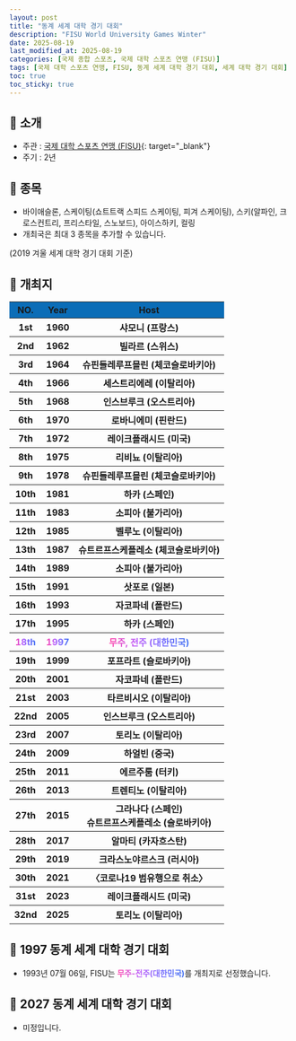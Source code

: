```yaml
---
layout: post
title: "동계 세계 대학 경기 대회"
description: "FISU World University Games Winter"
date: 2025-08-19
last_modified_at: 2025-08-19
categories: [국제 종합 스포츠, 국제 대학 스포츠 연맹 (FISU)]
tags: [국제 대학 스포츠 연맹, FISU, 동계 세계 대학 경기 대회, 세계 대학 경기 대회]
toc: true
toc_sticky: true
---
```

## 📜 소개
* 주관 : [국제 대학 스포츠 연맹 (FISU)](https://www.fisu.net/){: target="_blank"}
* 주기 : 2년

## 📜 종목
* 바이애슬론, 스케이팅(쇼트트랙 스피드 스케이팅, 피겨 스케이팅), 스키(알파인, 크로스컨트리, 프리스타일, 스노보드), 아이스하키, 컬링
* 개최국은 최대 3 종목을 추가할 수 있습니다.

(2019 겨울 세계 대학 경기 대회 기준)

## 📜 개최지
<html>

<head>
    <meta charset="UTF-8">
</head>

<body>
    <table>
        <tr style="background: #0B6DB7;">
            <th style="width: 15%; font-weight: bold;">NO.</th>
            <th style="width: 15%; font-weight: bold;">Year</th>
            <th style="width: 70%; font-weight: bold;">Host</th>
        </tr>
        <tr>
            <th>1st</th>
            <th>1960</th>
            <th>샤모니 (프랑스)</th>
        </tr>
        <tr>
            <th>2nd</th>
            <th>1962</th>
            <th>빌라르 (스위스)</th>
        </tr>
        <tr>
            <th>3rd</th>
            <th>1964</th>
            <th>슈핀들레루프믈린 (체코슬로바키아)</th>
        </tr>
        <tr>
            <th>4th</th>
            <th>1966</th>
            <th>세스트리에레 (이탈리아)</th>
        </tr>
        <tr>
            <th>5th</th>
            <th>1968</th>
            <th>인스브루크 (오스트리아)</th>
        </tr>
        <tr>
            <th>6th</th>
            <th>1970</th>
            <th>로바니에미 (핀란드)</th>
        </tr>
        <tr>
            <th>7th</th>
            <th>1972</th>
            <th>레이크플래시드 (미국)</th>
        </tr>
        <tr>
            <th>8th</th>
            <th>1975</th>
            <th>리비뇨 (이탈리아)</th>
        </tr>
        <tr>
            <th>9th</th>
            <th>1978</th>
            <th>슈핀들레루프믈린 (체코슬로바키아)</th>
        </tr>
        <tr>
            <th>10th</th>
            <th>1981</th>
            <th>하카 (스페인)</th>
        </tr>
        <tr>
            <th>11th</th>
            <th>1983</th>
            <th>소피아 (불가리아)</th>
        </tr>
        <tr>
            <th>12th</th>
            <th>1985</th>
            <th>벨루노 (이탈리아)</th>
        </tr>
        <tr>
            <th>13th</th>
            <th>1987</th>
            <th>슈트르프스케플레소 (체코슬로바키아)</th>
        </tr>
        <tr>
            <th>14th</th>
            <th>1989</th>
            <th>소피아 (불가리아)</th>
        </tr>
        <tr>
            <th>15th</th>
            <th>1991</th>
            <th>삿포로 (일본)</th>
        </tr>
        <tr>
            <th>16th</th>
            <th>1993</th>
            <th>자코파네 (폴란드)</th>
        </tr>
        <tr>
            <th>17th</th>
            <th>1995</th>
            <th>하카 (스페인)</th>
        </tr>
        <tr>
            <th><span style="background: text linear-gradient(to right, #FF43A8, #BE5DFA, #776CFF, #4172F2); font-weight: bold; -webkit-background-clip: text; -webkit-text-fill-color: transparent;">18th</span></th>
            <th><span style="background: text linear-gradient(to right, #FF43A8, #BE5DFA, #776CFF, #4172F2); font-weight: bold; -webkit-background-clip: text; -webkit-text-fill-color: transparent;">1997</span></th>
            <th><span style="background: text linear-gradient(to right, #FF43A8, #BE5DFA, #776CFF, #4172F2); font-weight: bold; -webkit-background-clip: text; -webkit-text-fill-color: transparent;">무주, 전주 (대한민국)</span></th>
        </tr>
        <tr>
            <th>19th</th>
            <th>1999</th>
            <th>포프라트 (슬로바키아)</th>
        </tr>
        <tr>
            <th>20th</th>
            <th>2001</th>
            <th>자코파네 (폴란드)</th>
        </tr>
        <tr>
            <th>21st</th>
            <th>2003</th>
            <th>타르비시오 (이탈리아)</th>
        </tr>
        <tr>
            <th>22nd</th>
            <th>2005</th>
            <th>인스브루크 (오스트리아)</th>
        </tr>
        <tr>
            <th>23rd</th>
            <th>2007</th>
            <th>토리노 (이탈리아)</th>
        </tr>
        <tr>
            <th>24th</th>
            <th>2009</th>
            <th>하얼빈 (중국)</th>
        </tr>
        <tr>
            <th>25th</th>
            <th>2011</th>
            <th>에르주룸 (터키)</th>
        </tr>
        <tr>
            <th>26th</th>
            <th>2013</th>
            <th>트렌티노 (이탈리아)</th>
        </tr>
        <tr>
            <th>27th</th>
            <th>2015</th>
            <th>그라나다 (스페인)<br>슈트르프스케플레소 (슬로바키아)</th>
        </tr>
        <tr>
            <th>28th</th>
            <th>2017</th>
            <th>알마티 (카자흐스탄)</th>
        </tr>
        <tr>
            <th>29th</th>
            <th>2019</th>
            <th>크라스노야르스크 (러시아)</th>
        </tr>
        <tr>
            <th>30th</th>
            <th>2021</th>
            <th>〈코로나19 범유행으로 취소〉</th>
        </tr>
        <tr>
            <th>31st</th>
            <th>2023</th>
            <th>레이크플래시드 (미국)</th>
        </tr>
        <tr>
            <th>32nd</th>
            <th>2025</th>
            <th>토리노 (이탈리아)</th>
        </tr>
    </table>
</body>

</html>

## 📜 1997 동계 세계 대학 경기 대회
* 1993년 07월 06일, FISU는 <span style="background: text linear-gradient(to right, #FF43A8, #BE5DFA, #776CFF, #4172F2); font-weight: bold; -webkit-background-clip: text; -webkit-text-fill-color: transparent;">무주-전주(대한민국)</span>를 개최지로 선정했습니다.

## 📜 2027 동계 세계 대학 경기 대회
* 미정입니다.

